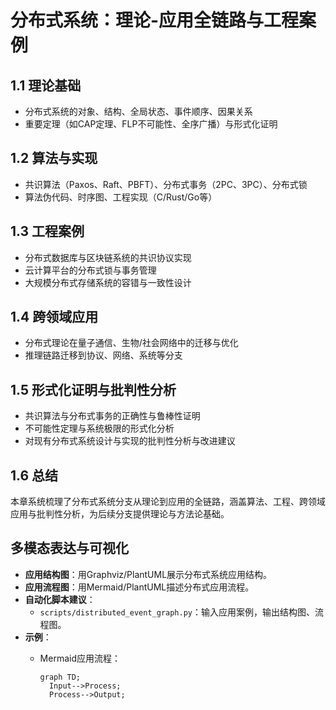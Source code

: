 # 分布式系统：理论-应用全链路与工程案例

## 1.1 理论基础

- 分布式系统的对象、结构、全局状态、事件顺序、因果关系
- 重要定理（如CAP定理、FLP不可能性、全序广播）与形式化证明

## 1.2 算法与实现

- 共识算法（Paxos、Raft、PBFT）、分布式事务（2PC、3PC）、分布式锁
- 算法伪代码、时序图、工程实现（C/Rust/Go等）

## 1.3 工程案例

- 分布式数据库与区块链系统的共识协议实现
- 云计算平台的分布式锁与事务管理
- 大规模分布式存储系统的容错与一致性设计

## 1.4 跨领域应用

- 分布式理论在量子通信、生物/社会网络中的迁移与优化
- 推理链路迁移到协议、网络、系统等分支

## 1.5 形式化证明与批判性分析

- 共识算法与分布式事务的正确性与鲁棒性证明
- 不可能性定理与系统极限的形式化分析
- 对现有分布式系统设计与实现的批判性分析与改进建议

## 1.6 总结

本章系统梳理了分布式系统分支从理论到应用的全链路，涵盖算法、工程、跨领域应用与批判性分析，为后续分支提供理论与方法论基础。

## 多模态表达与可视化

- **应用结构图**：用Graphviz/PlantUML展示分布式系统应用结构。
- **应用流程图**：用Mermaid/PlantUML描述分布式应用流程。
- **自动化脚本建议**：
  - `scripts/distributed_event_graph.py`：输入应用案例，输出结构图、流程图。
- **示例**：
  - Mermaid应用流程：

    ```mermaid
    graph TD;
      Input-->Process;
      Process-->Output;
    ```
